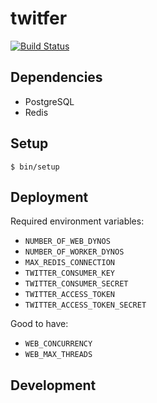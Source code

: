 # twitfer

[![Build Status](https://travis-ci.com/zamakkat/twitfer.svg?token=bCR1V8MpYjHu4przYp1u&branch=master)](https://travis-ci.com/zamakkat/twitfer)

## Dependencies
- PostgreSQL
- Redis

## Setup
```
$ bin/setup
```

## Deployment
Required environment variables:
- `NUMBER_OF_WEB_DYNOS`
- `NUMBER_OF_WORKER_DYNOS`
- `MAX_REDIS_CONNECTION`
- `TWITTER_CONSUMER_KEY`
- `TWITTER_CONSUMER_SECRET`
- `TWITTER_ACCESS_TOKEN`
- `TWITTER_ACCESS_TOKEN_SECRET`

Good to have:
- `WEB_CONCURRENCY`
- `WEB_MAX_THREADS`

## Development
